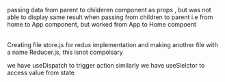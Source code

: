 passing data from parent to childeren component as props , but was not able to display same result when passing from children to parent
i.e from home to App component, but worked from App to Home compoent

<br />
Creating file store.js for redux implementation and making another file with a name Reducer.js, this isnot compolsary

<!-- now import useDispatch from react-redux in Home -->
 we have useDispatch to trigger action
similarly we have useSlelctor to access value from state